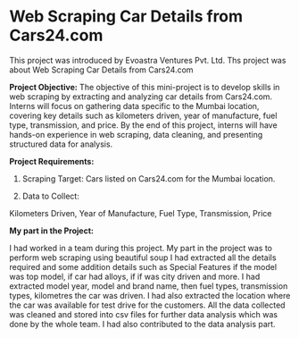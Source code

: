 # Web Scraping Car Details from Cars24.com

This project was introduced by Evoastra Ventures Pvt. Ltd. Ths project was about Web Scraping Car Details from Cars24.com

**Project Objective:**
The objective of this mini-project is to develop skills in web scraping by extracting and analyzing car details from Cars24.com. Interns will focus on gathering data specific to the Mumbai location, covering key details such as kilometers driven, year of manufacture, fuel type, transmission, and price. By the end of this project, interns will have hands-on experience in web scraping, data cleaning, and presenting structured data for analysis.


**Project Requirements:**

1) Scraping Target: Cars listed on Cars24.com for the Mumbai location.

2) Data to Collect:

Kilometers Driven, Year of Manufacture, Fuel Type, Transmission, Price

**My part in the Project:**

I had worked in a team during this project. My part in the project was to perform web scraping using beautiful soup I had extracted all the details required and some addition details such as Special Features if the model was top model, if car had alloys, if if was city driven and more. I had extracted model year, model and brand name, then fuel types, transmission types, kilometres the car was driven. I had also extracted the location where the car was available for test drive for the customers. All the data collected was cleaned and stored into csv files for further data analysis which was done by the whole team. I had also contributed to the data analysis part.
